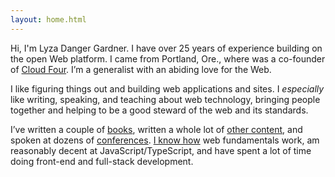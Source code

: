 ```yaml
---
layout: home.html
---
```


Hi, I'm Lyza Danger Gardner. I have over 25 years of experience building on the open Web platform. I came from Portland, Ore., where was a co-founder of [Cloud Four](http://www.cloudfour.com/). I’m a generalist with an abiding love for the Web.

I like figuring things out and building web applications and sites. I _especially_ like writing, speaking, and teaching about web technology, bringing people together and helping to be a good steward of the web and its standards.

I’ve written a couple of [books](#books), written a whole lot of [other content](#publications), and spoken at dozens of [conferences](#conferences). [I know how](#what-i-do) web fundamentals work, am reasonably decent at JavaScript/TypeScript, and have spent a lot of time doing front-end and full-stack development.
